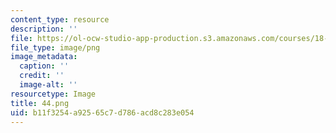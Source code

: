 ```yaml
---
content_type: resource
description: ''
file: https://ol-ocw-studio-app-production.s3.amazonaws.com/courses/18-217-graph-theory-and-additive-combinatorics-fall-2019/b11f3254a92565c7d786acd8c283e054_44.png
file_type: image/png
image_metadata:
  caption: ''
  credit: ''
  image-alt: ''
resourcetype: Image
title: 44.png
uid: b11f3254-a925-65c7-d786-acd8c283e054
---
```

